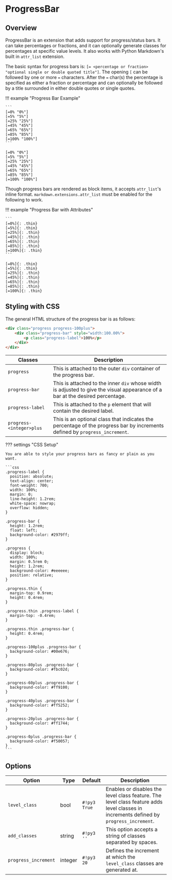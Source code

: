 # ProgressBar

## Overview

ProgressBar is an extension that adds support for progress/status bars.  It can take percentages or fractions, and it can optionally generate classes for percentages at specific value levels.  It also works with Python Markdown's built in `attr_list` extension.

The basic syntax for progress bars is: `[= <percentage or fraction> "optional single or double quoted title"]`.  The opening `[` can be followed by one or more `=` characters. After the `=` char(s) the percentage is specified as either a fraction or percentage and can optionally be followed by a title surrounded in either double quotes or single quotes.

!!! example "Progress Bar Example"

    ```
    [=0% "0%"]
    [=5% "5%"]
    [=25% "25%"]
    [=45% "45%"]
    [=65% "65%"]
    [=85% "85%"]
    [=100% "100%"]
    ```

    [=0% "0%"]
    [=5% "5%"]
    [=25% "25%"]
    [=45% "45%"]
    [=65% "65%"]
    [=85% "85%"]
    [=100% "100%"]

Though progress bars are rendered as block items, it accepts `attr_list`'s inline format. `markdown.extensions.attr_list` must be enabled for the following to work.

!!! example "Progress Bar with Attributes"

    ```
    [=0%]{: .thin}
    [=5%]{: .thin}
    [=25%]{: .thin}
    [=45%]{: .thin}
    [=65%]{: .thin}
    [=85%]{: .thin}
    [=100%]{: .thin}
    ```

    [=0%]{: .thin}
    [=5%]{: .thin}
    [=25%]{: .thin}
    [=45%]{: .thin}
    [=65%]{: .thin}
    [=85%]{: .thin}
    [=100%]{: .thin}

## Styling with CSS

The general HTML structure of the progress bar is as follows:

```html
<div class="progress progress-100plus">
    <div class="progress-bar" style="width:100.00%">
        <p class="progress-label">100%</p>
    </div>
</div>
```

Classes                  | Description
------------------------ |------------
`progress`               | This is attached to the outer `div` container of the progress bar.
`progress-bar`           | This is attached to the inner `div` whose width is adjusted to give the visual appearance of a bar at the desired percentage.
`progress-label`         | This is attached to the `p` element that will contain the desired label.
`progress-<integer>plus` | This is an optional class that indicates the percentage of the progress bar by increments defined by `progress_increment`.

??? settings "CSS Setup"

    You are able to style your progress bars as fancy or plain as you want.

    ```css
    .progress-label {
      position: absolute;
      text-align: center;
      font-weight: 700;
      width: 100%;
      margin: 0;
      line-height: 1.2rem;
      white-space: nowrap;
      overflow: hidden;
    }

    .progress-bar {
      height: 1.2rem;
      float: left;
      background-color: #2979ff;
    }

    .progress {
      display: block;
      width: 100%;
      margin: 0.5rem 0;
      height: 1.2rem;
      background-color: #eeeeee;
      position: relative;
    }

    .progress.thin {
      margin-top: 0.9rem;
      height: 0.4rem;
    }

    .progress.thin .progress-label {
      margin-top: -0.4rem;
    }

    .progress.thin .progress-bar {
      height: 0.4rem;
    }

    .progress-100plus .progress-bar {
      background-color: #00e676;
    }

    .progress-80plus .progress-bar {
      background-color: #fbc02d;
    }

    .progress-60plus .progress-bar {
      background-color: #ff9100;
    }

    .progress-40plus .progress-bar {
      background-color: #ff5252;
    }

    .progress-20plus .progress-bar {
      background-color: #ff1744;
    }

    .progress-0plus .progress-bar {
      background-color: #f50057;
    }
    ```

## Options

Option               | Type    | Default      | Description
-------------------- | ------- | ------------ |------------
`level_class`        | bool    | `#!py3 True` | Enables or disables the level class feature.  The level class feature adds level classes in increments defined by `progress_increment`.
`add_classes`        | string  | `#!py3 ''`   | This option accepts a string of classes separated by spaces.
`progress_increment` | integer | `#!py3 20`   | Defines the increment at which the `level_class` classes are generated at.
